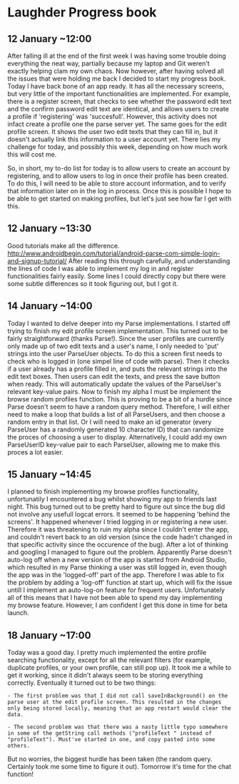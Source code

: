 # Laughder Progress book

## 12 January ~12:00

After falling ill at the end of the first week I was having some trouble doing everything the neat way, partially because my laptop and Git weren't exactly helping clam my own chaos.
Now however, after having solved all the issues that were holding me back I decided to start my progress book.
Today I have back bone of an app ready. It has all the necessary screens, but very little of the important functionalities are implemented.
For example, there is a register screen, that checks to see whether the password edit text and the confirm password edit text are identical, and allows users to create a profile if 'registering' was 'succesfull'.
However, this activity does not infact create a profile one the parse server yet.
The same goes for the edit profile screen. It shows the user two edit texts that they can fill in, but it doesn't actually link this information to a user account yet.
There lies my challenge for today, and possibly this week, depending on how much work this will cost me.

So, in short, my to-do list for today is to allow users to create an account by registering, and to allow users to log in once their profile has been created.
To do this, I will need to be able to store account information, and to verify that information later on in the log in process.
Once this is possible I hope to be able to get started on making profiles, but let's just see how far I get with this.

## 12 January ~13:30

Good tutorials make all the difference. http://www.androidbegin.com/tutorial/android-parse-com-simple-login-and-signup-tutorial/
After reading this through carefully, and understanding the lines of code I was able to implement my log in and register functionalities fairly easily.
Some lines I could directly copy but there were some subtle differences so it took figuring out, but I got it.

## 14 January ~14:00

Today I wanted to delve deeper into my Parse implementations. I started off trying to finish my edit profile screen implementation. 
This turned out to be fairly straightforward (thanks Parse!). Since the user profiles are currently only made up of two edit texts and a user's name, I only needed to 'put' strings into the user ParseUser objects.
To do this a screen first needs to check who is logged in (one simpel line of code with parse).
Then it checks if a user already has a profile filled in, and puts the relevant strings into the edit text boxes.
Then users can edit the texts, and press the save button when ready. This will automatically update the values of the ParseUser's relevant key-value pairs.
Now to finish my alpha I must be implement the browse random profiles function. This is proving to be a bit of a hurdle since Parse doesn't seem to have a random query method.
Therefore, I will either need to make a loop that builds a list of all ParseUsers, and then choose a random entry in that list.
Or I will need to make an id generator (every ParseUser has a randomly generated 10 character ID) that can randomize the proces of choosing a user to display.
Alternatively, I could add my own ParseUserID key-value pair to each ParseUser, allowing me to make this proces a lot easier.

## 15 January ~14:45

I planned to finish implementing my browse profiles functionality, unfortunatily I encountered a bug whilst showing my app to friends last night.
This bug turned out to be pretty hard to figure out since the bug did not involve any usefull logcat errors. It seemed to be happening 'behind the screens'.
It happened whenever I tried logging in or registering a new user. Therefore it was threatening to ruin my alpha since I couldn't enter the app, and couldn't revert back to an old version (since the code hadn't changed in that specific activity since the occurence of the bug).
After a lot of thinking and googling I managed to figure out the problem. 
Apparently Parse doesn't auto-log off when a new version of the app is started from Android Studio, which resulted in my Parse thinking a user was still logged in, even though the app was in the 'logged-off' part of the app.
Therefore I was able to fix the problem by adding a 'log-off' function at start up, which will fix the issue untill I implement an auto-log-on feature for frequent users.
Unfortunately all of this means that I have not been able to spend my day implementing my browse feature. However, I am confident I get this done in time for beta launch.

## 18 January ~17:00

Today was a good day. I pretty much implemented the entire profile searching functionality, except for all the relevant filters (for example, duplicate profiles, or your own profile, can still pop up).
It took me a while to get it working, since it didn't always seem to be storing everything correctly. Eventually it turned out to be two things:
	
	- The first problem was that I did not call saveInBackground() on the parse user at the edit profile screen. This resulted in the changes only being stored locally, meaning that an app restart would clear the data.
	
	- The second problem was that there was a nasty little typo somewhere in some of the getString call methods ("profileText " instead of "profileText"). Must've started in one, and copy pasted into some others.

But no worries, the biggest hurdle has been taken (the random query. Certainly took me some time to figure it out). Tomorrow it's time for the chat function!
